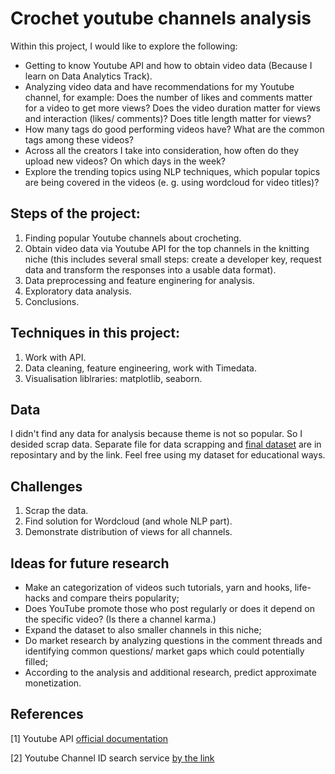 # Crochet youtube channels analysis

Within this project, I would like to explore the following:

- Getting to know Youtube API and how to obtain video data (Because I learn on Data Analytics Track).
- Analyzing video data and have recommendations for my Youtube channel, for example:
   Does the number of likes and comments matter for a video to get more views?
   Does the video duration matter for views and interaction (likes/ comments)?
   Does title length matter for views?
- How many tags do good performing videos have? What are the common tags among these videos?
- Across all the creators I take into consideration, how often do they upload new videos? On which days in the week?
- Explore the trending topics using NLP techniques, which popular topics are being covered in the videos (e. g. using wordcloud for video titles)?

## Steps of the project:
1) Finding popular Youtube channels about crocheting. 
1) Obtain video data via Youtube API for the top channels in the knitting niche (this includes several small steps: create a developer key, request data and transform the responses into a usable data format).
2) Data preprocessing and feature enginering for analysis.
3) Exploratory data analysis.
4) Conclusions.

## Techniques in this project:
1) Work with API. 
2) Data cleaning, feature engineering,  work with Timedata. 
3) Visualisation liblraries: matplotlib, seaborn. 

## Data
I didn't find any data for analysis because theme is not so popular. So I desided scrap data. 
Separate file for data scrapping and [final dataset](https://github.com/DanaFilipovich/Crochet-youtube-channels-EDA/blob/92d9e85e737146743030457551599335c01fe3cc/video_data_14channels_crochet.csv) are in reposintary and by the link.
Feel free using my dataset for educational ways.

## Challenges
1) Scrap the data. 
2) Find solution for Wordcloud (and whole NLP part). 
3) Demonstrate distribution of views for all channels. 

## Ideas for future research
* Make an categorization of videos such tutorials, yarn and hooks, life-hacks and compare theirs popularity;
* Does YouTube promote those who post regularly or does it depend on the specific video? (Is there a channel karma.)
* Expand the dataset to also smaller channels in this niche;
* Do market research by analyzing questions in the comment threads and identifying common questions/ market gaps which could potentially filled;
* According to the analysis and additional research, predict approximate monetization.

## References
[1] Youtube API [official documentation](https://developers.google.com/youtube/v3?hl=ru)

[2] Youtube Channel ID search service [by the link](https://commentpicker.com/youtube-channel-id.php)
